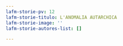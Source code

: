 ```yaml
---
lafm-storie-pv: 12
lafm-storie-titulo: L'ANOMALIA AUTARCHICA
lafm-storie-image: ''
lafm-storie-autores-list: []

---
```

